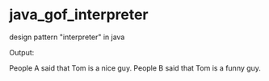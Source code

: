 # java_gof_interpreter
design pattern "interpreter" in java

Output:

People A said that Tom is a nice guy.
People B said that Tom is a funny guy.